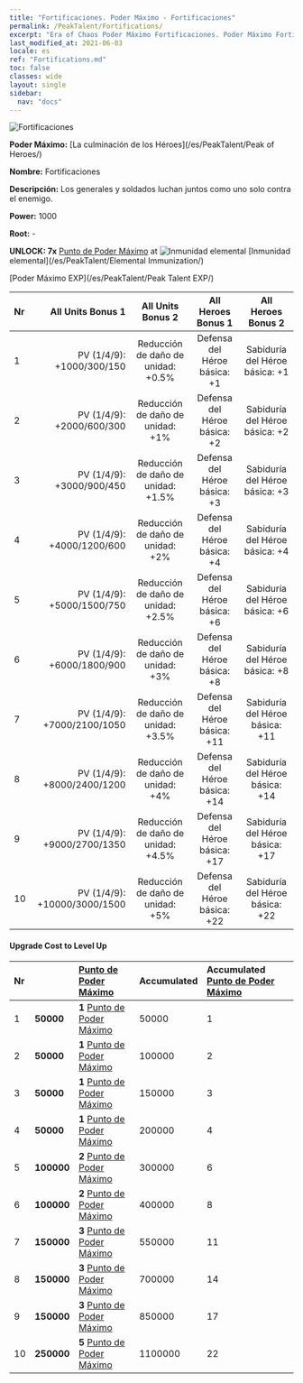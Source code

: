 ```yaml
---
title: "Fortificaciones. Poder Máximo - Fortificaciones"
permalink: /PeakTalent/Fortifications/
excerpt: "Era of Chaos Poder Máximo Fortificaciones. Poder Máximo Fortificaciones. Fortificaciones"
last_modified_at: 2021-06-03
locale: es
ref: "Fortifications.md"
toc: false
classes: wide
layout: single
sidebar:
  nav: "docs"
---
```


  ![Fortificaciones](/images/pt/talent_1009.png)

  **Poder Máximo:** [La culminación de los Héroes](/es/PeakTalent/Peak of Heroes/)

  **Nombre:** Fortificaciones

  **Descripción:** Los generales y soldados luchan juntos como uno solo contra el enemigo.

  **Power:** 1000

  **Root:** -

  **UNLOCK: 7x** [Punto de Poder Máximo](/ItemsES/con_934/) at ![Inmunidad elemental](/images/pt/talent_1004.png) [Inmunidad elemental](/es/PeakTalent/Elemental Immunization/)

  [Poder Máximo EXP](/es/PeakTalent/Peak Talent EXP/)

  | Nr | All Units Bonus 1 | All Units Bonus 2 | All Heroes Bonus 1 | All Heroes Bonus 2 |
  |:---|--------------:|:-------------:|:-------------:|:-------------:|
  | 1 | PV (1/4/9): +1000/300/150 | Reducción de daño de unidad: +0.5% | Defensa del Héroe básica: +1 | Sabiduría del Héroe básica: +1 |
  | 2 | PV (1/4/9): +2000/600/300 | Reducción de daño de unidad: +1% | Defensa del Héroe básica: +2 | Sabiduría del Héroe básica: +2 |
  | 3 | PV (1/4/9): +3000/900/450 | Reducción de daño de unidad: +1.5% | Defensa del Héroe básica: +3 | Sabiduría del Héroe básica: +3 |
  | 4 | PV (1/4/9): +4000/1200/600 | Reducción de daño de unidad: +2% | Defensa del Héroe básica: +4 | Sabiduría del Héroe básica: +4 |
  | 5 | PV (1/4/9): +5000/1500/750 | Reducción de daño de unidad: +2.5% | Defensa del Héroe básica: +6 | Sabiduría del Héroe básica: +6 |
  | 6 | PV (1/4/9): +6000/1800/900 | Reducción de daño de unidad: +3% | Defensa del Héroe básica: +8 | Sabiduría del Héroe básica: +8 |
  | 7 | PV (1/4/9): +7000/2100/1050 | Reducción de daño de unidad: +3.5% | Defensa del Héroe básica: +11 | Sabiduría del Héroe básica: +11 |
  | 8 | PV (1/4/9): +8000/2400/1200 | Reducción de daño de unidad: +4% | Defensa del Héroe básica: +14 | Sabiduría del Héroe básica: +14 |
  | 9 | PV (1/4/9): +9000/2700/1350 | Reducción de daño de unidad: +4.5% | Defensa del Héroe básica: +17 | Sabiduría del Héroe básica: +17 |
  | 10 | PV (1/4/9): +10000/3000/1500 | Reducción de daño de unidad: +5% | Defensa del Héroe básica: +22 | Sabiduría del Héroe básica: +22 |


#### Upgrade Cost to Level Up

  | Nr | <i class="fas fa-coins"/> | [Punto de Poder Máximo](/ItemsES/con_934/) | Accumulated <i class="fas fa-coins"/> | Accumulated [Punto de Poder Máximo](/ItemsES/con_934/) |
  |:---|:--------------|:-------------|:-------------|:-------------|
  | 1 | **50000** | **1** [Punto de Poder Máximo](/ItemsES/con_934/) | 50000 | 1 |
  | 2 | **50000** | **1** [Punto de Poder Máximo](/ItemsES/con_934/) | 100000 | 2 |
  | 3 | **50000** | **1** [Punto de Poder Máximo](/ItemsES/con_934/) | 150000 | 3 |
  | 4 | **50000** | **1** [Punto de Poder Máximo](/ItemsES/con_934/) | 200000 | 4 |
  | 5 | **100000** | **2** [Punto de Poder Máximo](/ItemsES/con_934/) | 300000 | 6 |
  | 6 | **100000** | **2** [Punto de Poder Máximo](/ItemsES/con_934/) | 400000 | 8 |
  | 7 | **150000** | **3** [Punto de Poder Máximo](/ItemsES/con_934/) | 550000 | 11 |
  | 8 | **150000** | **3** [Punto de Poder Máximo](/ItemsES/con_934/) | 700000 | 14 |
  | 9 | **150000** | **3** [Punto de Poder Máximo](/ItemsES/con_934/) | 850000 | 17 |
  | 10 | **250000** | **5** [Punto de Poder Máximo](/ItemsES/con_934/) | 1100000 | 22 |
